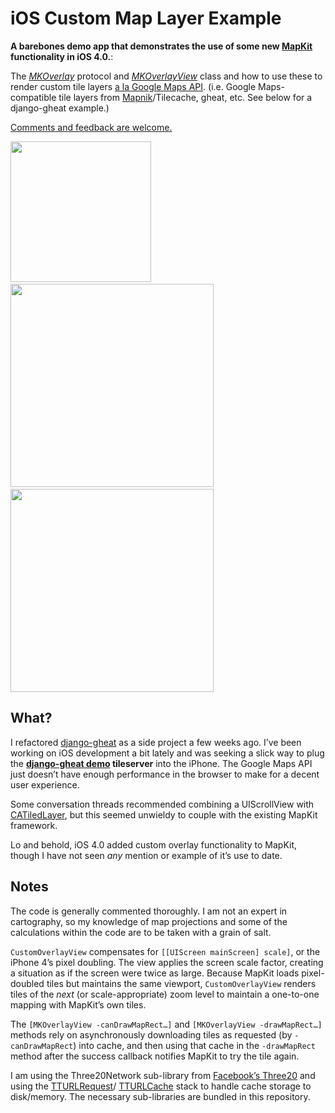 # iOS Custom Map Layer Example #

**A barebones demo app that demonstrates the use of some new [MapKit][mkdoc] functionality
in iOS 4.0.**:

The *[MKOverlay][mkoverlay]* protocol and *[MKOverlayView][mkoverlayview]* class and how
to use these to render custom tile layers [a la Google Maps API][imagemaptype]. (i.e. Google
Maps-compatible tile layers from [Mapnik](http://mapnik.org/)/Tilecache, gheat, etc. See below for a django-gheat example.)

[mkdoc]: https://developer.apple.com/iphone/library/documentation/MapKit/Reference/MapKit_Framework_Reference/
[mkoverlay]: https://developer.apple.com/iphone/library/documentation/MapKit/Reference/MKOverlay_protocol/Reference/Reference.html
[mkoverlayview]: https://developer.apple.com/iphone/library/documentation/MapKit/Reference/MKOverlayView_class/Reference/Reference.html
[imagemaptype]: https://code.google.com/apis/maps/documentation/javascript/maptypes.html#ImageMapTypes

[Comments and feedback are welcome.](https://mike.tig.as/contact/)

<a href="https://d2p12wh0p3fo1n.cloudfront.net/files/20100811/screen1.png"><img src="https://d2p12wh0p3fo1n.cloudfront.net/files/20100811/screen1.png" width="225"/></a>&nbsp;<a href="https://d2p12wh0p3fo1n.cloudfront.net/files/20100811/screen2-lg.png"><img src="https://d2p12wh0p3fo1n.cloudfront.net/files/20100811/screen2.png" width="325"/></a>&nbsp;<a href="https://d2p12wh0p3fo1n.cloudfront.net/files/20100811/screen3-lg.png"><img src="https://d2p12wh0p3fo1n.cloudfront.net/files/20100811/screen3.png" width="325"/></a>

## What? ##

I refactored [django-gheat](http://github.com/mtigas/django-gheat) as a side project a few
weeks ago. I’ve been working on iOS development a bit lately and was seeking a slick way to
plug the **[django-gheat demo][gheat_demo] tileserver** into the iPhone. The Google Maps API
just doesn’t have enough performance in the browser to make for a decent user experience.

Some conversation threads recommended combining a UIScrollView with [CATiledLayer][catiledlayer],
but this seemed unwieldy to couple with the existing MapKit framework.

Lo and behold, iOS 4.0 added custom overlay functionality to MapKit, though I have not seen *any*
mention or example of it’s use to date.

[gheat_demo]: http://gheat.miketigas.com/
[catiledlayer]: https://developer.apple.com/mac/library/documentation/GraphicsImaging/Reference/CATiledLayer_class/Introduction/Introduction.html

## Notes ##

The code is generally commented thoroughly. I am not an expert in cartography, so
my knowledge of map projections and some of the calculations within the code are to be taken
with a grain of salt.

`CustomOverlayView` compensates for `[[UIScreen mainScreen] scale]`, or the iPhone 4’s pixel doubling.
The view applies the screen scale factor, creating a situation as if the screen were twice as large.
Because MapKit loads pixel-doubled tiles but maintains the same viewport, `CustomOverlayView` renders tiles
of the *next* (or scale-appropriate) zoom level to maintain a one-to-one mapping with MapKit’s own tiles.

The `[MKOverlayView -canDrawMapRect…]` and `[MKOverlayView -drawMapRect…]` methods rely on asynchronously
downloading tiles as requested (by `-canDrawMapRect`) into cache, and then using that cache in the
`-drawMapRect` method after the success callback notifies MapKit to try the tile again. 

I am using the Three20Network sub-library from [Facebook’s Three20](http://github.com/facebook/three20) and using
the [TTURLRequest](http://github.com/facebook/three20/blob/master/src/Three20Network/Headers/TTURLRequest.h)/
[TTURLCache](http://github.com/facebook/three20/blob/master/src/Three20Network/Headers/TTURLCache.h) stack
to handle cache storage to disk/memory. The necessary sub-libraries are bundled in this repository.
